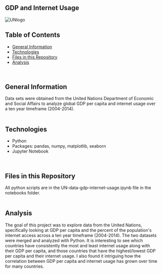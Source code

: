 ## GDP and Internet Usage

![UNlogo](../main/Images/UNlogo.png)


## Table of Contents
* [General Information](#general-information)
* [Technologies](#technologies)
* [Files in this Repository](#files)
* [Analysis](#data)
<br>

## <a name="general-information"></a>General Information
Data sets were obtained from the United Nations Department of Economic and Social Affairs to analyze global GDP per capita and internet usage over a ten year timeframe (2004-2014).
<br>
<br>

## <a name="technologies"></a>Technologies
* Python 
* Packages: pandas, numpy, matplotlib, seaborn
* Jupyter Notebook
<br>

## <a name="files"></a>Files in this Repository
All python scripts are in the UN-data-gdp-internet-usage.ipynb file in the notebooks folder. 
<br>
<br>

## <a name="data"></a>Analysis
The goal of this project was to explore data from the United Nations, specifically looking at GDP per capita and the percent of the population's internet access across a ten year timeframe (2004-2014).  The two datasets were merged and analyzed with Python.  It is interesting to see which countries have consistently the most and least internet usage along with their GDP per capita, and those countries that have the highest/lowest GDP per capita and their internet usage.  I also found it intriguing how the correlation between GDP per capita and internet usage has grown over time for many countries.
